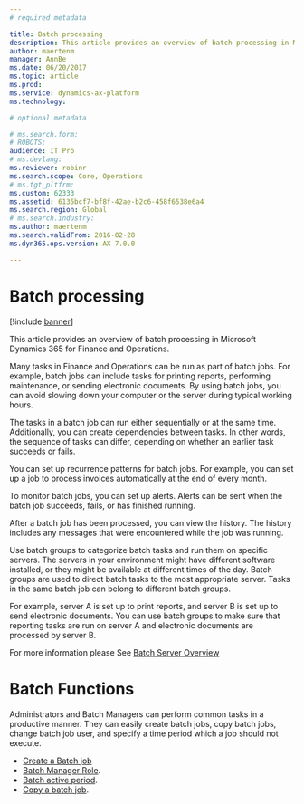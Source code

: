```yaml
---
# required metadata

title: Batch processing
description: This article provides an overview of batch processing in Microsoft Dynamics 365 for Finance and Operations.
author: maertenm
manager: AnnBe
ms.date: 06/20/2017
ms.topic: article
ms.prod: 
ms.service: dynamics-ax-platform
ms.technology: 

# optional metadata

# ms.search.form: 
# ROBOTS: 
audience: IT Pro
# ms.devlang: 
ms.reviewer: robinr
ms.search.scope: Core, Operations
# ms.tgt_pltfrm: 
ms.custom: 62333
ms.assetid: 6135bcf7-bf8f-42ae-b2c6-458f6538e6a4
ms.search.region: Global
# ms.search.industry: 
ms.author: maertenm
ms.search.validFrom: 2016-02-28
ms.dyn365.ops.version: AX 7.0.0

---
```


# Batch processing

[!include [banner](../includes/banner.md)]

This article provides an overview of batch processing in Microsoft Dynamics 365 for Finance and Operations.

Many tasks in Finance and Operations can be run as part of batch jobs. For example, batch jobs can include tasks for printing reports, performing maintenance, or sending electronic documents. By using batch jobs, you can avoid slowing down your computer or the server during typical working hours. 

The tasks in a batch job can run either sequentially or at the same time. Additionally, you can create dependencies between tasks. In other words, the sequence of tasks can differ, depending on whether an earlier task succeeds or fails. 

You can set up recurrence patterns for batch jobs. For example, you can set up a job to process invoices automatically at the end of every month. 

To monitor batch jobs, you can set up alerts. Alerts can be sent when the batch job succeeds, fails, or has finished running. 

After a batch job has been processed, you can view the history. The history includes any messages that were encountered while the job was running. 

Use batch groups to categorize batch tasks and run them on specific servers. The servers in your environment might have different software installed, or they might be available at different times of the day. Batch groups are used to direct batch tasks to the most appropriate server. Tasks in the same batch job can belong to different batch groups. 

For example, server A is set up to print reports, and server B is set up to send electronic documents. You can use batch groups to make sure that reporting tasks are run on server A and electronic documents are processed by server B.

For more information please See [Batch Server Overview](batch-server-overview.md)


# Batch Functions

Administrators and Batch Managers can perform common tasks in a productive manner. They can easily create batch jobs, copy batch jobs, change batch job user, and specify a time period which a job should not execute. 

-  [Create a Batch job](tasks/create-batch-job.md)
-  [Batch Manager Role](runby.md).
-  [Batch active period](activeperiod.md).
-  [Copy a batch job](copy-batch-job.md).



